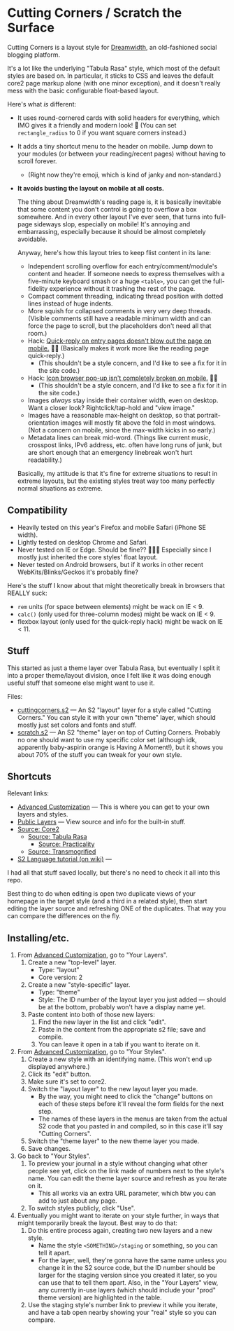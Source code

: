 # Cutting Corners / Scratch the Surface

Cutting Corners is a layout style for [Dreamwidth](https://dreamwidth.org), an old-fashioned social blogging platform.

It's a lot like the underlying "Tabula Rasa" style, which most of the default styles are based on. In particular, it sticks to CSS and leaves the default core2 page markup alone (with one minor exception), and it doesn't really mess with the basic configurable float-based layout.

Here's what _is_ different:

- It uses round-cornered cards with solid headers for everything, which IMO gives it a friendly and modern look! 🌻 (You can set `rectangle_radius` to 0 if you want square corners instead.)
- It adds a tiny shortcut menu to the header on mobile. Jump down to your modules (or between your reading/recent pages) without having to scroll forever.
    - (Right now they're emoji, which is kind of janky and non-standard.)
- **It avoids busting the layout on mobile at all costs.**

    The thing about Dreamwidth's reading page is, it is basically inevitable that some content you don't control is going to overflow a box somewhere. And in every other layout I've ever seen, that turns into full-page sideways slop, especially on mobile! It's annoying and embarrassing, especially because it should be almost completely avoidable.

    Anyway, here's how this layout tries to keep flist content in its lane:

    - Independent scrolling overflow for each entry/comment/module's content and header. If someone needs to express themselves with a five-minute keyboard smash or a huge `<table>`, you can get the full-fidelity experience without it trashing the rest of the page.
    - Compact comment threading, indicating thread position with dotted lines instead of huge indents.
    - More squish for collapsed comments in very very deep threads. (Visible comments still have a readable minimum width and can force the page to scroll, but the placeholders don't need all that room.)
    - Hack: [Quick-reply on entry pages doesn't blow out the page on mobile.](./cuttingcorners.s2#L1321-L1369) 🙌🏼 (Basically makes it work more like the reading page quick-reply.)
        - (This shouldn't be a style concern, and I'd like to see a fix for it in the site code.)
    - Hack: [Icon browser pop-up isn't completely broken on mobile.](./cuttingcorners.s2#L1370-L1432) 🙌🏼
        - (This shouldn't be a style concern, and I'd like to see a fix for it in the site code.)
    - Images _always_ stay inside their container width, even on desktop. Want a closer look? Rightclick/tap-hold and "view image."
    - Images have a reasonable max-height on desktop, so that portrait-orientation images will mostly fit above the fold in most windows. (Not a concern on mobile, since the max-width kicks in so early.)
    - Metadata lines can break mid-word. (Things like current music, crosspost links, IPv6 address, etc. often have long runs of junk, but are short enough that an emergency linebreak won't hurt readability.)

    Basically, my attitude is that it's fine for extreme situations to result in extreme layouts, but the existing styles treat way too many perfectly normal situations as extreme.

## Compatibility

- Heavily tested on this year's Firefox and mobile Safari (iPhone SE width).
- Lightly tested on desktop Chrome and Safari.
- Never tested on IE or Edge. Should be fine?? 🤷🏽‍♀️ Especially since I mostly just inherited the core styles' float layout.
- Never tested on Android browsers, but if it works in other recent WebKits/Blinks/Geckos it's probably fine?

Here's the stuff I know about that might theoretically break in browsers that REALLY suck:

- `rem` units (for space between elements) might be wack on IE < 9.
- `calc()` (only used for three-column modes) might be wack on IE < 9.
- flexbox layout (only used for the quick-reply hack) might be wack on IE < 11.

## Stuff

This started as just a theme layer over Tabula Rasa, but eventually I split it into a proper theme/layout division, once I felt like it was doing enough useful stuff that someone else might want to use it.

Files:

- [cuttingcorners.s2](./cuttingcorners.s2) — An S2 "layout" layer for a style called "Cutting Corners." You can style it with your own "theme" layer, which should mostly just set colors and fonts and stuff.
- [scratch.s2](./scratch.s2) — An S2 "theme" layer on top of Cutting Corners. Probably no one should want to use my specific color set (although idk, apparently baby-aspirin orange is Having A Moment!), but it shows you about 70% of the stuff you can tweak for your own style.

## Shortcuts

Relevant links:

- [Advanced Customization](https://www.dreamwidth.org/customize/advanced/) — This is where you can get to your own layers and styles.
- [Public Layers](https://www.dreamwidth.org/customize/advanced/layerbrowse) — View source and info for the built-in stuff.
- [Source: Core2](https://www.dreamwidth.org/customize/advanced/layersource?id=550&fmt=html)
    - [Source: Tabula Rasa](https://www.dreamwidth.org/customize/advanced/layersource?id=551&fmt=html)
        - [Source: Practicality](https://www.dreamwidth.org/customize/advanced/layersource?id=165554&fmt=html)
    - [Source: Transmogrified](https://www.dreamwidth.org/customize/advanced/layersource?id=5927&fmt=html)
- [S2 Language tutorial (on wiki)](http://wiki.dwscoalition.org/wiki/index.php/S2_Guide:_Language_Tutorial) —

I had all that stuff saved locally, but there's no need to check it all into this repo.

Best thing to do when editing is open two duplicate views of your homepage in the target style (and a third in a related style), then start editing the layer source and refreshing ONE of the duplicates. That way you can compare the differences on the fly.

## Installing/etc.

1. From [Advanced Customization](https://www.dreamwidth.org/customize/advanced/), go to "Your Layers".
    1. Create a new "top-level" layer.
        - Type: "layout"
        - Core version: 2
    1. Create a new "style-specific" layer.
        - Type: "theme"
        - Style: The ID number of the layout layer you just added — should be at the bottom, probably won't have a display name yet.
    1. Paste content into both of those new layers:
        1. Find the new layer in the list and click "edit".
        1. Paste in the content from the appropriate s2 file; save and compile.
        1. You can leave it open in a tab if you want to iterate on it.
1. From [Advanced Customization](https://www.dreamwidth.org/customize/advanced/), go to "Your Styles".
    1. Create a new style with an identifying name. (This won't end up displayed anywhere.)
    1. Click its "edit" button.
    1. Make sure it's set to core2.
    1. Switch the "layout layer" to the new layout layer you made.
        * By the way, you might need to click the "change" buttons on each of these steps before it'll reveal the form fields for the next step.
        * The names of these layers in the menus are taken from the actual S2 code that you pasted in and compiled, so in this case it'll say "Cutting Corners".
    1. Switch the "theme layer" to the new theme layer you made.
    1. Save changes.
1. Go back to "Your Styles".
    1. To preview your journal in a style without changing what other people see yet, click on the link made of numbers next to the style's name. You can edit the theme layer source and refresh as you iterate on it.
        * This all works via an extra URL parameter, which btw you can add to just about any page.
    1. To switch styles publicly, click "Use".
1. Eventually you might want to iterate on your style further, in ways that might temporarily break the layout. Best way to do that:
    1. Do this entire process again, creating two new layers and a new style.
        * Name the style `<SOMETHING>/staging` or something, so you can tell it apart.
        * For the layer, well, they're gonna have the same name unless you change it in the S2 source code, but the ID number should be larger for the staging version since you created it later, so you can use that to tell them apart. Also, in the "Your Layers" view, any currently in-use layers (which should include your "prod" theme version) are highlighted in the table.
    1. Use the staging style's number link to preview it while you iterate, and have a tab open nearby showing your "real" style so you can compare.

